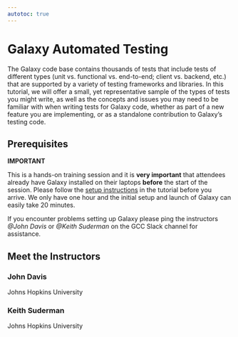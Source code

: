 ```yaml
---
autotoc: true
---
```


<slot name="/events/gcc2024/header" />
<div class="text-center">

# Galaxy Automated Testing

</div>

The Galaxy code base contains thousands of tests that include tests of different types (unit vs. functional vs. end-to-end; client vs. backend, etc.) that are supported by a variety of testing frameworks and libraries. In this tutorial, we will offer a small, yet representative sample of the types of tests you might write, as well as the concepts and issues you may need to be familiar with when writing tests for Galaxy code, whether as part of a new feature you are implementing, or as a standalone contribution to Galaxy’s testing code.

## Prerequisites 

**IMPORTANT**

This is a hands-on training session and it is **very important** that attendees already have Galaxy installed on their laptops **before** the start of the session.  Please follow the [setup instructions](https://training.galaxyproject.org/training-material/topics/dev/tutorials/writing_tests/tutorial.html#hands-on-setup-your-local-galaxy-instance) in the tutorial before you arrive.  We only have one hour and the initial setup and launch of Galaxy can easily take 20 minutes.

If you encounter problems setting up Galaxy please ping the instructors *@John Davis* or *@Keith Suderman* on the GCC Slack channel for assistance.

## Meet the Instructors

### John Davis
Johns Hopkins University 

### Keith Suderman 
Johns Hopkins University
